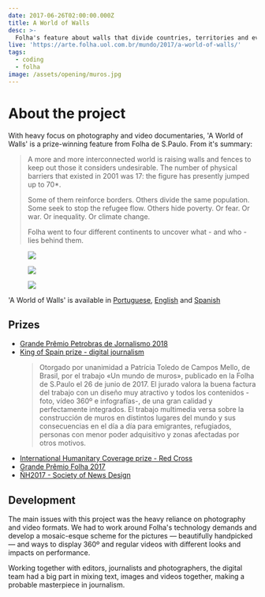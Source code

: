 ```yaml
---
date: 2017-06-26T02:00:00.000Z
title: A World of Walls
desc: >-
  Folha's feature about walls that divide countries, territories and even families around the world
live: 'https://arte.folha.uol.com.br/mundo/2017/a-world-of-walls/'
tags:
  - coding
  - folha
image: /assets/opening/muros.jpg
---
```


<div class="video" title="Título descritivo do vídeo para acessibilidade" data-video="s6-UB4SiB8I"></div>

# About the project

With heavy focus on photography and video documentaries, 'A World of Walls' is a prize-winning feature from Folha de S.Paulo. From it's summary:

> A more and more interconnected world is raising walls and fences to keep out those it considers undesirable. The number of physical barriers that existed in 2001 was 17: the figure has presently jumped up to 70*.
>
> Some of them reinforce borders. Others divide the same population. Some seek to stop the refugee flow. Others hide poverty. Or fear. Or war. Or inequality. Or climate change.
>
> Folha went to four different continents to uncover what - and who - lies behind them.

<figure class="mosaic large">

![](/assets/summary-coding-walls-1.png)

![](/assets/summary-coding-walls-2.png)

![](/assets/summary-coding-walls-3.png)

</figure>

'A World of Walls' is available in [Portuguese](https://arte.folha.uol.com.br/mundo/2017/um-mundo-de-muros/), [English](https://arte.folha.uol.com.br/mundo/2017/a-world-of-walls/) and [Spanish](https://arte.folha.uol.com.br/mundo/2017/un-mundo-de-muros/)

## Prizes

* [Grande Prêmio Petrobras de Jornalismo 2018](https://www1.folha.uol.com.br/poder/2018/11/folha-vence-grande-premio-petrobras-de-jornalismo-2018.shtml)
* [King of Spain prize - digital journalism](https://www.agenciaefe.es/premios-rey-espana/)
  > Otorgado por unanimidad a Patrícia Toledo de Campos Mello, de Brasil, por el trabajo «Un mundo de muros», publicado en la Folha de S.Paulo el 26 de junio de 2017. El jurado valora la buena factura del trabajo con un diseño muy atractivo y todos los contenidos -foto, vídeo 360º e infografías-, de una gran calidad y perfectamente integrados. El trabajo multimedia versa sobre la construcción de muros en distintos lugares del mundo y sus consecuencias en el día a día para emigrantes, refugiados, personas con menor poder adquisitivo y zonas afectadas por otros motivos.
* [International Humanitary Coverage prize - Red Cross](https://www.icrc.org/pt/document/brasil-cerimonia-premio-cicv-de-cobertura-humanitaria-internacional)
* [Grande Prêmio Folha 2017](https://www1.folha.uol.com.br/poder/2018/02/folha-premia-especial-um-mundo-de-muros.shtml)
* [ÑH2017 - Society of News Design](https://www1.folha.uol.com.br/poder/2017/11/1934429-folha-ganha-quatro-medalhas-em-premiacao-de-associacao-de-design.shtml)

## Development

The main issues with this project was the heavy reliance on photography and video formats. We had to work around Folha's technology demands and develop a mosaic-esque scheme for the pictures — beautifully handpicked — and ways to display 360º and regular videos with different looks and impacts on performance.

Working together with editors, journalists and photographers, the digital team had a big part in mixing text, images and videos together, making a probable masterpiece in journalism.
